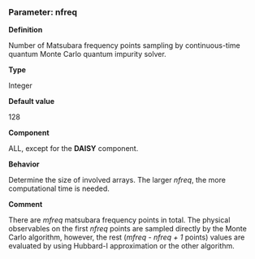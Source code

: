 ### Parameter: nfreq

**Definition**

Number of Matsubara frequency points sampling by continuous-time quantum Monte Carlo quantum impurity solver.

**Type**

Integer

**Default value**

128

**Component**

ALL, except for the **DAISY** component.

**Behavior**

Determine the size of involved arrays. The larger *nfreq*, the more computational time is needed.

**Comment**

There are *mfreq* matsubara frequency points in total. The physical observables on the first *nfreq* points are sampled directly by the Monte Carlo algorithm, however, the rest (*mfreq - nfreq + 1* points) values are evaluated by using Hubbard-I approximation or the other algorithm.